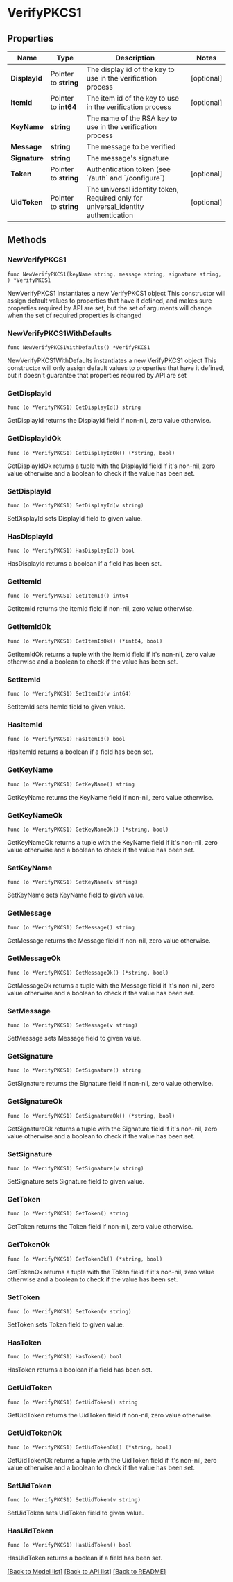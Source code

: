 # VerifyPKCS1

## Properties

Name | Type | Description | Notes
------------ | ------------- | ------------- | -------------
**DisplayId** | Pointer to **string** | The display id of the key to use in the verification process | [optional] 
**ItemId** | Pointer to **int64** | The item id of the key to use in the verification process | [optional] 
**KeyName** | **string** | The name of the RSA key to use in the verification process | 
**Message** | **string** | The message to be verified | 
**Signature** | **string** | The message&#39;s signature | 
**Token** | Pointer to **string** | Authentication token (see &#x60;/auth&#x60; and &#x60;/configure&#x60;) | [optional] 
**UidToken** | Pointer to **string** | The universal identity token, Required only for universal_identity authentication | [optional] 

## Methods

### NewVerifyPKCS1

`func NewVerifyPKCS1(keyName string, message string, signature string, ) *VerifyPKCS1`

NewVerifyPKCS1 instantiates a new VerifyPKCS1 object
This constructor will assign default values to properties that have it defined,
and makes sure properties required by API are set, but the set of arguments
will change when the set of required properties is changed

### NewVerifyPKCS1WithDefaults

`func NewVerifyPKCS1WithDefaults() *VerifyPKCS1`

NewVerifyPKCS1WithDefaults instantiates a new VerifyPKCS1 object
This constructor will only assign default values to properties that have it defined,
but it doesn't guarantee that properties required by API are set

### GetDisplayId

`func (o *VerifyPKCS1) GetDisplayId() string`

GetDisplayId returns the DisplayId field if non-nil, zero value otherwise.

### GetDisplayIdOk

`func (o *VerifyPKCS1) GetDisplayIdOk() (*string, bool)`

GetDisplayIdOk returns a tuple with the DisplayId field if it's non-nil, zero value otherwise
and a boolean to check if the value has been set.

### SetDisplayId

`func (o *VerifyPKCS1) SetDisplayId(v string)`

SetDisplayId sets DisplayId field to given value.

### HasDisplayId

`func (o *VerifyPKCS1) HasDisplayId() bool`

HasDisplayId returns a boolean if a field has been set.

### GetItemId

`func (o *VerifyPKCS1) GetItemId() int64`

GetItemId returns the ItemId field if non-nil, zero value otherwise.

### GetItemIdOk

`func (o *VerifyPKCS1) GetItemIdOk() (*int64, bool)`

GetItemIdOk returns a tuple with the ItemId field if it's non-nil, zero value otherwise
and a boolean to check if the value has been set.

### SetItemId

`func (o *VerifyPKCS1) SetItemId(v int64)`

SetItemId sets ItemId field to given value.

### HasItemId

`func (o *VerifyPKCS1) HasItemId() bool`

HasItemId returns a boolean if a field has been set.

### GetKeyName

`func (o *VerifyPKCS1) GetKeyName() string`

GetKeyName returns the KeyName field if non-nil, zero value otherwise.

### GetKeyNameOk

`func (o *VerifyPKCS1) GetKeyNameOk() (*string, bool)`

GetKeyNameOk returns a tuple with the KeyName field if it's non-nil, zero value otherwise
and a boolean to check if the value has been set.

### SetKeyName

`func (o *VerifyPKCS1) SetKeyName(v string)`

SetKeyName sets KeyName field to given value.


### GetMessage

`func (o *VerifyPKCS1) GetMessage() string`

GetMessage returns the Message field if non-nil, zero value otherwise.

### GetMessageOk

`func (o *VerifyPKCS1) GetMessageOk() (*string, bool)`

GetMessageOk returns a tuple with the Message field if it's non-nil, zero value otherwise
and a boolean to check if the value has been set.

### SetMessage

`func (o *VerifyPKCS1) SetMessage(v string)`

SetMessage sets Message field to given value.


### GetSignature

`func (o *VerifyPKCS1) GetSignature() string`

GetSignature returns the Signature field if non-nil, zero value otherwise.

### GetSignatureOk

`func (o *VerifyPKCS1) GetSignatureOk() (*string, bool)`

GetSignatureOk returns a tuple with the Signature field if it's non-nil, zero value otherwise
and a boolean to check if the value has been set.

### SetSignature

`func (o *VerifyPKCS1) SetSignature(v string)`

SetSignature sets Signature field to given value.


### GetToken

`func (o *VerifyPKCS1) GetToken() string`

GetToken returns the Token field if non-nil, zero value otherwise.

### GetTokenOk

`func (o *VerifyPKCS1) GetTokenOk() (*string, bool)`

GetTokenOk returns a tuple with the Token field if it's non-nil, zero value otherwise
and a boolean to check if the value has been set.

### SetToken

`func (o *VerifyPKCS1) SetToken(v string)`

SetToken sets Token field to given value.

### HasToken

`func (o *VerifyPKCS1) HasToken() bool`

HasToken returns a boolean if a field has been set.

### GetUidToken

`func (o *VerifyPKCS1) GetUidToken() string`

GetUidToken returns the UidToken field if non-nil, zero value otherwise.

### GetUidTokenOk

`func (o *VerifyPKCS1) GetUidTokenOk() (*string, bool)`

GetUidTokenOk returns a tuple with the UidToken field if it's non-nil, zero value otherwise
and a boolean to check if the value has been set.

### SetUidToken

`func (o *VerifyPKCS1) SetUidToken(v string)`

SetUidToken sets UidToken field to given value.

### HasUidToken

`func (o *VerifyPKCS1) HasUidToken() bool`

HasUidToken returns a boolean if a field has been set.


[[Back to Model list]](../README.md#documentation-for-models) [[Back to API list]](../README.md#documentation-for-api-endpoints) [[Back to README]](../README.md)


